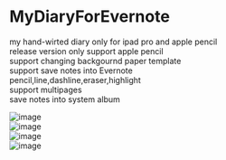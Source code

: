# MyDiaryForEvernote
my hand-wirted diary only for ipad pro and apple pencil<br />
release version only support apple pencil<br />
support changing backgournd paper template<br />
support save notes into Evernote<br />
pencil,line,dashline,eraser,highlight<br />
support multipages<br />
save notes into system album<br />

![image](https://github.com/shiwwgis/MyDiaryForEvernote/blob/master/ScreenShots/IMG_0114_1.PNG)<br />
![image](https://github.com/shiwwgis/MyDiaryForEvernote/blob/master/ScreenShots/ScreenShots/IMG_0115_1.PNG)<br />
![image](https://github.com/shiwwgis/MyDiaryForEvernote/blob/master/ScreenShots/ScreenShots/IMG_0116_1.PNG)<br />
![image](https://github.com/shiwwgis/MyDiaryForEvernote/blob/master/ScreenShots/ScreenShots/IMG_0117_1.PNG)<br />

